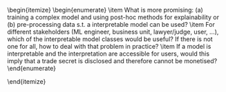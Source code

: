 
\begin{itemize}
\begin{enumerate}
\item What is more promising: (a) training a complex model and using post-hoc methods for explainability or (b) pre-processing data s.t. a interpretable model can be used?
\item For different stakeholders (ML engineer, business unit, lawyer/judge, user, ...), which of the interpretable model classes would be useful? If there is not one for all, how to deal with that problem in practice?
\item If a model is interpretable and the interpretation are accessible for users, would this imply that a trade secret is disclosed and therefore cannot be monetised?
\end{enumerate}

\end{itemize}


